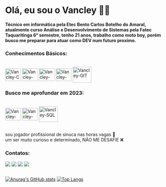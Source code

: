 # Olá, eu sou o Vancley 🤙🏾

#### Técnico em informática pela Etec Bento Carlos Botelho do Amaral, atualmente curso Análise e Desenvolvimento de Sistemas pela Fatec Taquaritinga 6° semestre, tenho 21 anos, trabalho como moto boy, porém busco me preparar para atuar como DEV num futuro proximo.

### Conhecimentos Básicos:
<div style="display: inline_block"><br>
  <img align="center" alt="Vancley-C" height="40" width="50" src="https://cdn.jsdelivr.net/gh/devicons/devicon/icons/c/c-original.svg">
  <img align="center" alt="Vancley-JS" height="40" width="50" src="https://cdn.jsdelivr.net/gh/devicons/devicon/icons/javascript/javascript-original.svg">
  <img align="center" alt="Vancley-HTML" height="40" width="50" src="https://cdn.jsdelivr.net/gh/devicons/devicon/icons/html5/html5-plain-wordmark.svg">
  <img align="center" alt="Vancley-CSS" height="40" width="50" src="https://cdn.jsdelivr.net/gh/devicons/devicon/icons/css3/css3-original.svg">
  <img align="center" alt="Vancley-GIT" height="50" width="60" src="https://cdn.jsdelivr.net/gh/devicons/devicon/icons/git/git-plain-wordmark.svg">
</div>

### Busco me aprofundar em 2023: 
<div style="display: inline_block"><br>
  <img align="center" alt="Vancley-Java" height="40" width="50" src="https://cdn.jsdelivr.net/gh/devicons/devicon/icons/java/java-original.svg">
  <img align="center" alt="Vancley-Spring" height="40" width="50" src="https://cdn.jsdelivr.net/gh/devicons/devicon/icons/spring/spring-original.svg">
  <img align="center" alt="Vancley-SQL" height="50" width="60" src="https://cdn.jsdelivr.net/gh/devicons/devicon/icons/mysql/mysql-original-wordmark.svg"></div>

<br> sou jogador profissional de sinuca nas horas vagas 🎱
<br> um ser muito curioso e determinado, NÃO ME DESAFIE ❌
 
### Contatos: 
<div> 
    <a href="https://www.instagram.com/vancley.vieira" target="_blank"><img src="https://img.shields.io/badge/-Instagram-%23E4405F?style=for-the-badge&logo=instagram&logoColor=white" target="_blank"></a>
   <a href="https://discord.gg/Vancley#5280" target="_blank"><img src="https://img.shields.io/badge/Discord-7289DA?style=for-the-badge&logo=discord&logoColor=white" target="_blank"></a> 
    <a href = "mailto:vancleyskt@gmail.com"><img src="https://img.shields.io/badge/-Gmail-%23333?style=for-the-badge&logo=gmail&logoColor=white" target="_blank"></a>
    <a href="https://www.linkedin.com/in/vancley-vieira/" target="_blank"><img src="https://img.shields.io/badge/-LinkedIn-%230077B5?style=for-the-badge&logo=linkedin&logoColor=white" target="_blank"></a> 
</div>

##


[![Anurag's GitHub stats](https://github-readme-stats.vercel.app/api?username=VancleyVieira&theme=dracula)](https://github.com/anuraghazra/github-readme-stats)
[![Top Langs](https://github-readme-stats.vercel.app/api/top-langs/?username=VancleyVieira&theme=dracula&layout=compact)](https://github.com/anuraghazra/github-readme-stats)


